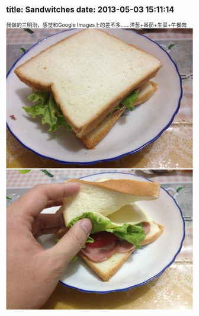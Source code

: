 title: Sandwitches
date: 2013-05-03 15:11:14
---

 

我做的三明治，感觉和Google Images上的差不多……洋葱+番茄+生菜+午餐肉[![sandwitch](/uploads/2013/05/sandwitch.jpg)](/uploads/2013/05/sandwitch.jpg) [![sandwitch1](/uploads/2013/05/sandwitch1.jpg)](/uploads/2013/05/sandwitch1.jpg)
